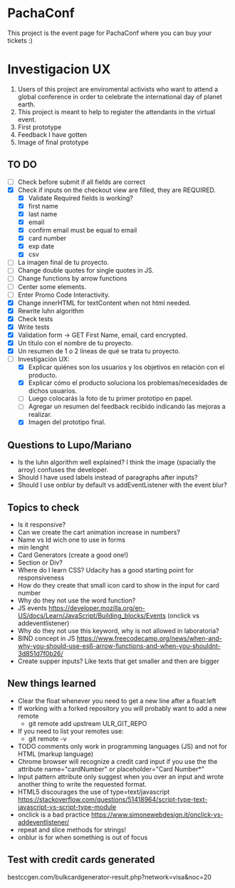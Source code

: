 # PachaConf

This project is the event page for PachaConf where you can buy your tickets :)

# Investigacion UX
1. Users of this project are enviromental activists who want to attend a global conference in order to celebrate the international day of planet earth.
2. This project is meant to help to register the attendants in the virtual event.
3. First prototype
4. Feedback I have gotten
5. Image of final prototype

## TO DO
- [ ] Check before submit if all fields are correct
- [x] Check if inputs on the checkout view are filled, they are REQUIRED.
  - [x] Validate Required fields is working?
  - [x] first name
  - [x] last name
  - [x] email
  - [x] confirm email must be equal to email
  - [x] card number
  - [x] exp date
  - [x] csv
- [ ] La imagen final de tu proyecto.
- [ ] Change double quotes for single quotes in JS.
- [ ] Change functions by arrow functions
- [ ] Center some elements.
- [ ] Enter Promo Code Interactivity.
- [x] Change innerHTML for textContent when not html needed.
- [x] Rewrite luhn algorithm
- [x] Check tests
- [x] Write tests
- [x] Validation form -> GET First Name, email, card encrypted.
- [x] Un título con el nombre de tu proyecto.
- [x] Un resumen de 1 o 2 líneas de qué se trata tu proyecto.
- [ ] Investigación UX:
  - [x] Explicar quiénes son los usuarios y los objetivos en relación con el
    producto.
  - [x] Explicar cómo el producto soluciona los problemas/necesidades de dichos
    usuarios.
  - [ ] Luego colocarás la foto de tu primer prototipo en papel.
  - [ ] Agregar un resumen del feedback recibido indicando las mejoras a realizar.
  - [x] Imagen del prototipo final.

## Questions to Lupo/Mariano
- Is the luhn algorithm well explained? I think the image (spacially the arroy) confuses the developer.
- Should I have used labels instead of paragraphs after inputs?
- Should I use onblur by default vs addEventListener with the event blur?

## Topics to check
- Is it responsive?
- Can we create the cart animation increase in numbers?
- Name vs Id wich one to use in forms
- min lenght 
- Card Generators (create a good one!)
- Section or Div?
- Where do I learn CSS? Udacity has a good starting point for responsiveness
- How do they create that small icon card to show in the input for card number
- Why do they not use the word function?
- JS events https://developer.mozilla.org/en-US/docs/Learn/JavaScript/Building_blocks/Events (onclick vs addeventlistener)
- Why do they not use this keyword, why is not allowed in laboratoria?
- BIND concept in JS https://www.freecodecamp.org/news/when-and-why-you-should-use-es6-arrow-functions-and-when-you-shouldnt-3d851d7f0b26/
- Create supper inputs? Like texts that get smaller and then are bigger

## New things learned
- Clear the float whenever you need to get a new line after a float:left
- If working with a forked repository you will probably want to add a new remote
  - git remote add upstream ULR_GIT_REPO
- If you need to list your remotes use:
  - git remote -v 
- TODO comments only work in programming languages (JS) and not for HTML (markup language)
- Chrome browser will recognize a credit card input if you use the the attribute name="cardNumber" or placeholder="Card Number*"
- Input pattern attribute only suggest when you over an input and wrote another thing to write the requested format.
- HTML5 discourages the use of type=text/javascript https://stackoverflow.com/questions/51418964/script-type-text-javascript-vs-script-type-module
- onclick is a bad practice https://www.simonewebdesign.it/onclick-vs-addeventlistener/
- repeat and slice methods for strings!
- onblur is for when something is out of focus

## Test with credit cards generated
bestccgen.com/bulkcardgenerator-result.php?network=visa&noc=20